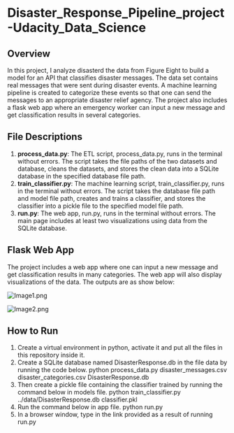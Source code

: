 # Disaster_Response_Pipeline_project-Udacity_Data_Science
<h2>Overview</h2>
In this project, I analyze disasterd the data from Figure Eight to build a model for an API that classifies disaster messages. The data set contains real messages that were sent during disaster events. A machine learning pipeline is created to categorize these events so that one can send the messages to an appropriate disaster relief agency.
The project also includes a flask web app where an emergency worker can input a new message and get classification results in several categories.

<h2>File Descriptions</h2>
<ol>
  <li>
  <b>process_data.py</b>: The ETL script, process_data.py, runs in the terminal without errors. The script takes the file paths of the two datasets and database, cleans the datasets, and stores the clean data into a SQLite database in the specified database file path.</li>
  <li>
  <b>train_classifier.py</b>: The machine learning script, train_classifier.py, runs in the terminal without errors. The script takes the database file path and model file path, creates and trains a classifier, and stores the classifier into a pickle file to the specified model file path.</li>
  <li>
  <b>run.py</b>: The web app, run.py, runs in the terminal without errors. The main page includes at least two visualizations using data from the SQLite database.</li>
</ol>

<h2>Flask Web App</h2>
The project includes a web app where one can input a new message and get classification results in many categories. The web app will also display visualizations of the data. The outputs are as show below:


![Image1.png](https://github.com/Shayan-ShA/Disaster_Response_Pipeline_project-Udacity_Data_Science/blob/main/Screenshots/Image1.png)


![Image2.png](https://github.com/Shayan-ShA/Disaster_Response_Pipeline_project-Udacity_Data_Science/blob/main/Screenshots/Image2.png)

<h2>How to Run</h2>
<ol>
  <li>
  Create a virtual environment in python, activate it and put all the files in this repository inside it.
   </li><li>
  Create a SQLite database named DisasterResponse.db in the file data by running the code below.
      python process_data.py disaster_messages.csv disaster_categories.csv DisasterResponse.db  
  </li><li>
  Then create a pickle file containing the classifier trained by running the command below in models file.
      python train_classifier.py ../data/DisasterResponse.db classifier.pkl
  </li><li>
  Run the command below in app file.
      python run.py
  </li><li>
  In a browser window, type in the link provided as a result of running run.py 
  </li>
</ol>
